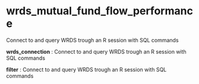 # wrds_mutual_fund_flow_performance

Connect to and query WRDS trough an R session with SQL commands 


__wrds_connection__ : Connect to and query WRDS trough an R session with SQL commands 

__filter__ : Connect to and query WRDS trough an R session with SQL commands 
